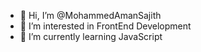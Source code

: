 - 👋 Hi, I’m @MohammedAmanSajith
- 👀 I’m interested in FrontEnd Development
- 🌱 I’m currently learning JavaScript

<!---
MohammedAmanSajith/MohammedAmanSajith is a ✨ special ✨ repository because its `README.md` (this file) appears on your GitHub profile.
You can click the Preview link to take a look at your changes.
--->
